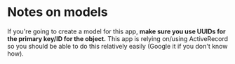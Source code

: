 # Notes on models

If you're going to create a model for this app, **make sure you use UUIDs for
the primary key/ID for the object.** This app is relying on/using ActiveRecord
so you should be able to do this relatively easily (Google it if you don't know
how).

